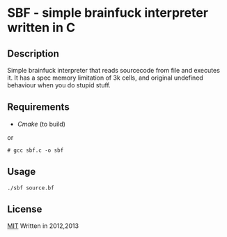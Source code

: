 SBF - simple brainfuck interpreter written in C
====================

Description
--------------------

Simple brainfuck interpreter that reads sourcecode from file and executes it.
It has a spec memory limitation of 3k cells, and original undefined behaviour when you do stupid stuff.

Requirements
--------------------

- *Cmake* (to build)

or

`# gcc sbf.c -o sbf`

Usage
--------------------

`./sbf source.bf`

License
--------------------

[MIT](http://opensource.org/licenses/MIT)
Written in 2012,2013
